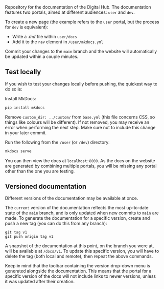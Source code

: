 Repository for the documentation of the Digital Hub. The documentation features two portals, aimed at different audiences: `user` and `dev`.

To create a new page (the example refers to the `user` portal, but the process for `dev` is equivalent):

- Write a *.md* file within `user/docs`
- Add it to the `nav` element in `/user/mkdocs.yml`

Commit your changes to the `main` branch and the website will automatically be updated within a couple minutes.

## Test locally

If you wish to test your changes locally before pushing, the quickest way to do so is:

Install MkDocs:
```sh
pip install mkdocs
```

Remove `custom_dir: ../custom/` from `base.yml` (this file concerns CSS, so things like colours will be different). If not removed, you may receive an error when performing the next step. Make sure not to include this change in your later commit.

Run the following from the `/user` (or `/dev`) directory:
```sh
mkdocs serve
```

You can then view the docs at `localhost:8000`. As the docs on the website are generated by combining multiple portals, you will be missing any portal other than the one you are testing.

## Versioned documentation

Different versions of the documentation may be available at once.

The `current` version of the documentation reflects the most up-to-date state of the `main` branch, and is only updated when new commits to `main` are made. To generate the documentation for a specific version, create and push a new tag (you can do this from any branch):
``` shell
git tag v1
git push origin tag v1
```

A snapshot of the documentation at this point, on the branch you were at, will be available at `/docs/v1`. To update this specific version, you will have to delete the tag (both local and remote), then repeat the above commands.

Keep in mind that the toolbar containing the version drop-down menu is generated alongside the documentation. This means that the portal for a specific version of the docs will not include links to newer versions, unless it was updated after their creation.